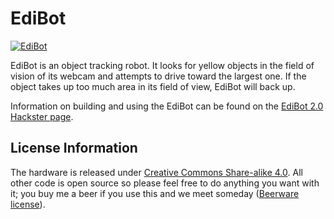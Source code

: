 EdiBot
======

[![EdiBot](https://cloud.githubusercontent.com/assets/5232145/18596007/72e06034-7c04-11e6-8390-76c211ac2602.JPG)](https://www.hackster.io/ShawnHymel/edibot-2-0-8ec2b0)

EdiBot is an object tracking robot. It looks for yellow objects in the field of vision of its webcam and attempts to drive toward the largest one. If the object takes up too much area in its field of view, EdiBot will back up.

Information on building and using the EdiBot can be found on the [EdiBot 2.0 Hackster page](https://www.hackster.io/ShawnHymel/edibot-2-0-8ec2b0).

License Information
-------------------
The hardware is released under [Creative Commons Share-alike 4.0](https://creativecommons.org/licenses/by-sa/4.0/).
All other code is open source so please feel free to do anything you want with it; you buy me a beer if you use this and we meet someday ([Beerware license](http://en.wikipedia.org/wiki/Beerware)).